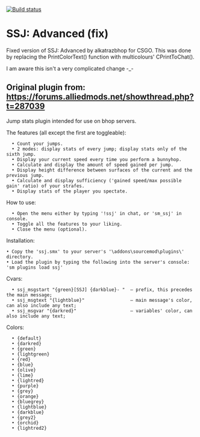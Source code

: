 [![Build status](https://travis-ci.org/dominovr/ssj.svg?branch=master)](https://travis-ci.org/dominovr/ssj)
# SSJ: Advanced (fix)
Fixed version of SSJ: Advanced by alkatrazbhop for CSGO. This was done by replacing the PrintColorText() function with multicolours' CPrintToChat().

I am aware this isn't a very complicated change -_-

## Original plugin from: https://forums.alliedmods.net/showthread.php?t=287039


Jump stats plugin intended for use on bhop servers.

The features (all except the first are toggleable):

      • Count your jumps.
      • 2 modes: display stats of every jump; display stats only of the sixth jump.
      • Display your current speed every time you perform a bunnyhop.
      • Calculate and display the amount of speed gained per jump.
      • Display height difference between surfaces of the current and the previous jump.
      • Calculate and display sufficiency ('gained speed/max possible gain' ratio) of your strafes.
      • Display stats of the player you spectate.


How to use:

      • Open the menu either by typing '!ssj' in chat, or 'sm_ssj' in console.
      • Toggle all the features to your liking.
      • Close the menu (optional).


Installation:

    • Copy the 'ssj.smx' to your server's '\addons\sourcemod\plugins\' directory.
    • Load the plugin by typing the following into the server's console: 'sm plugins load ssj'


Cvars:

      • ssj_msgstart "{green}[SSJ] {darkblue}- "  – prefix, this precedes the main message;
      • ssj_msgtext "{lightblue}"                 – main message's color, can also include any text;
      • ssj_msgvar "{darkred}"                    – variables' color, can also include any text;
      
Colors:

      • {default}
      • {darkred}
      • {green}
      • {lightgreen}
      • {red}
      • {blue}
      • {olive}
      • {lime}
      • {lightred}
      • {purple}
      • {grey}
      • {orange}
      • {bluegrey}
      • {lightblue}
      • {darkblue}
      • {grey2}
      • {orchid}
      • {lightred2}

